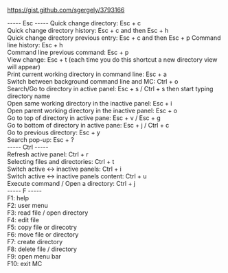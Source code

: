 https://gist.github.com/sgergely/3793166

----- Esc -----
Quick change directory: Esc + c  
Quick change directory history: Esc + c and then Esc + h  
Quick change directory previous entry: Esc + c and then Esc + p 
Command line history: Esc + h  
Command line previous command: Esc + p  
View change: Esc + t (each time you do this shortcut a new directory view will appear)  
Print current working directory in command line: Esc + a  
Switch between background command line and MC: Ctrl + o  
Search/Go to directory in active panel: Esc + s / Ctrl + s then start typing directory name  
Open same working directory in the inactive panel: Esc + i  
Open parent working directory in the inactive panel: Esc + o  
Go to top of directory in active pane: Esc + v / Esc + g  
Go to bottom of directory in active pane: Esc + j / Ctrl + c  
Go to previous directory: Esc + y  
Search pop-up: Esc + ?  
----- Ctrl -----  
Refresh active panel: Ctrl + r  
Selecting files and directories: Ctrl + t  
Switch active <-> inactive panels: Ctrl + i  
Switch active <-> inactive panels content: Ctrl + u  
Execute command / Open a directory: Ctrl + j  
----- F -----  
F1: help  
F2: user menu  
F3: read file / open directory  
F4: edit file  
F5: copy file or direcotry  
F6: move file or directory  
F7: create directory  
F8: delete file / directory  
F9: open menu bar  
F10: exit MC  